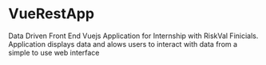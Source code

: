 # VueRestApp
Data Driven Front End Vuejs Application for Internship with RiskVal Finicials. Application displays data  and alows users to interact with data from a simple to use web interface  
